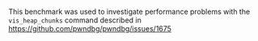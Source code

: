 This benchmark was used to investigate performance problems with the `vis_heap_chunks` command described in https://github.com/pwndbg/pwndbg/issues/1675

